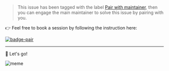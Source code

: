 > This issue has been tagged with the label [Pair with maintainer](https://github.com/issues?q=is%3Aopen+is%3Aissue+author%3Aolivierodo+label%3A"pair+with+maintainer"), then you can engage the main maintainer to solve this issue by pairing with you.

👉 Feel free to book a session by following the instruction here: 

[![badge-pair](https://olivierodo.me/images/pair.png)](https://github.com/olivierodo/pair-with-me)

----

🚀 Let's go!

![meme](https://media.giphy.com/media/13HgwGsXF0aiGY/giphy.gif)
